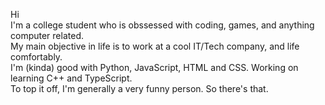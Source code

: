 Hi
  <br>
  I'm a college student who is obssessed with coding, games, and anything computer related.
  <br>
  My main objective in life is to work at a cool IT/Tech company, and life comfortably.
  <br>
  I'm (kinda) good with Python, JavaScript, HTML and CSS. Working on learning C++ and TypeScript.
  <br>
  To top it off, I'm generally a very funny person. So there's that.


<!---
cloveroutput/cloveroutput is a ✨ special ✨ repository because its `README.md` (this file) appears on your GitHub profile.
You can click the Preview link to take a look at your changes.
--->
